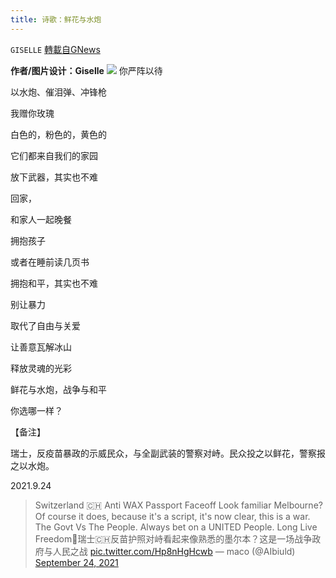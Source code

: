 ```yaml
---
title: 诗歌：鲜花与水炮
---
```

`GISELLE` [轉載自GNews](https://gnews.org/zh-hans/1553546/)

**作者/图片设计：Giselle**
![](https://assets.gnews.org/wp-content/uploads/2021/09/粉色玫瑰.png)
你严阵以待

以水炮、催泪弹、冲锋枪

我赠你玫瑰

白色的，粉色的，黄色的

它们都来自我们的家园



放下武器，其实也不难

回家，

和家人一起晚餐

拥抱孩子

或者在睡前读几页书



拥抱和平，其实也不难

别让暴力

取代了自由与关爱

让善意瓦解冰山

释放灵魂的光彩



鲜花与水炮，战争与和平

你选哪一样？



【备注】

瑞士，反疫苗暴政的示威民众，与全副武装的警察对峙。民众投之以鲜花，警察报之以水炮。

2021.9.24



> Switzerland 🇨🇭 Anti WAX Passport Faceoff Look familiar Melbourne? Of course it does, because it's a script, it's now clear, this is a war. The Govt Vs The People. Always bet on a UNITED People. Long Live Freedom👊瑞士🇨🇭反苗护照对峙看起来像熟悉的墨尔本？这是一场战争政府与人民之战 [pic.twitter.com/Hp8nHgHcwb](https://t.co/Hp8nHgHcwb)
> — maco (@AIbiuld) [September 24, 2021](https://twitter.com/AIbiuld/status/1441224366029619203?ref_src=twsrc%5Etfw)
